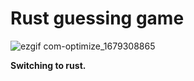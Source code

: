 # Rust guessing game
![ezgif com-optimize_1679308865](https://github.com/Evgenchick4434/rust_guessing_game/assets/103461961/d40b43bc-a45f-4ad3-b2f6-f3d811145e47)

**Switching to rust.**
